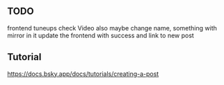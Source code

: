 ## TODO
frontend tuneups
check Video
also maybe change name, something with mirror in it
update the frontend with success and link to new post

## Tutorial
https://docs.bsky.app/docs/tutorials/creating-a-post